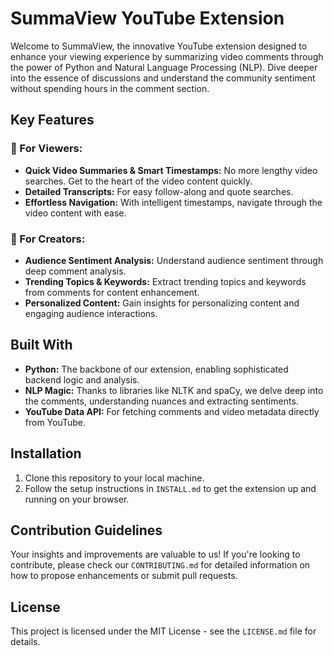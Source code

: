 # SummaView YouTube Extension

Welcome to SummaView, the innovative YouTube extension designed to enhance your viewing experience by summarizing video comments through the power of Python and Natural Language Processing (NLP). Dive deeper into the essence of discussions and understand the community sentiment without spending hours in the comment section.

## Key Features

### 👀 For Viewers:
- **Quick Video Summaries & Smart Timestamps:** No more lengthy video searches. Get to the heart of the video content quickly.
- **Detailed Transcripts:** For easy follow-along and quote searches.
- **Effortless Navigation:** With intelligent timestamps, navigate through the video content with ease.

### 🎥 For Creators:
- **Audience Sentiment Analysis:** Understand audience sentiment through deep comment analysis.
- **Trending Topics & Keywords:** Extract trending topics and keywords from comments for content enhancement.
- **Personalized Content:** Gain insights for personalizing content and engaging audience interactions.

## Built With

- **Python:** The backbone of our extension, enabling sophisticated backend logic and analysis.
- **NLP Magic:** Thanks to libraries like NLTK and spaCy, we delve deep into the comments, understanding nuances and extracting sentiments.
- **YouTube Data API:** For fetching comments and video metadata directly from YouTube.

## Installation

1. Clone this repository to your local machine.
2. Follow the setup instructions in `INSTALL.md` to get the extension up and running on your browser.

## Contribution Guidelines

Your insights and improvements are valuable to us! If you're looking to contribute, please check our `CONTRIBUTING.md` for detailed information on how to propose enhancements or submit pull requests.

## License

This project is licensed under the MIT License - see the `LICENSE.md` file for details.
